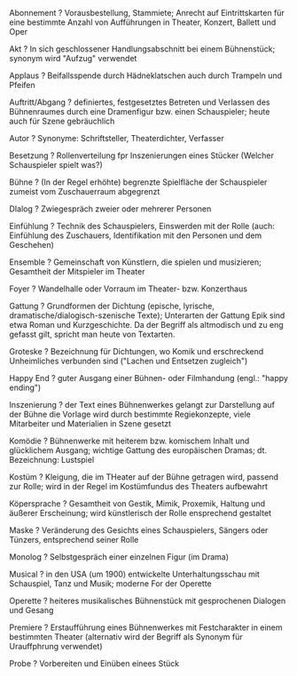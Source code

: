 Abonnement
?
Vorausbestellung, Stammiete; Anrecht auf Eintrittskarten für eine bestimmte Anzahl von Aufführungen in Theater, Konzert, Ballett und Oper


Akt
?
In sich geschlossener Handlungsabschnitt bei einem Bühnenstück; synonym wird "Aufzug" verwendet

Applaus
?
Beifallsspende durch Hädneklatschen auch durch Trampeln und Pfeifen

Auftritt/Abgang
?
definiertes, festgesetztes Betreten und Verlassen des Bühnenraumes durch eine Dramenfigur bzw. einen Schauspieler; heute auch für Szene gebräuchlich

Autor
?
Synonyme: Schriftsteller, Theaterdichter, Verfasser

Besetzung
?
Rollenverteilung fpr Inszenierungen eines Stücker (Welcher Schauspieler spielt was?)

Bühne
?
(In der Regel erhöhte) begrenzte Spielfläche der Schauspieler zumeist vom Zuschauerraum abgegrenzt

DIalog
?
Zwiegespräch zweier oder mehrerer Personen

Einfühlung
?
Technik des Schauspielers, Einswerden mit der Rolle (auch: Einfühlung des Zuschauers, Identifikation mit den Personen und dem Geschehen)

Ensemble
?
Gemeinschaft von Künstlern, die spielen und musizieren; Gesamtheit der Mitspieler im Theater

Foyer
?
Wandelhalle oder Vorraum im Theater- bzw. Konzerthaus

Gattung
?
Grundformen der Dichtung (epische, lyrische, dramatische/dialogisch-szenische Texte); Unterarten der Gattung Epik sind etwa Roman und Kurzgeschichte. Da der Begriff als altmodisch und zu eng gefasst gilt, spricht man heute von Textarten.

Groteske
? 
Bezeichnung für Dichtungen, wo Komik und erschreckend Unheimliches verbunden sind ("Lachen und Entsetzen zugleich")

Happy End
?
guter Ausgang einer Bühnen- oder Filmhandung (engl.: "happy ending")

Inszenierung
?
der Text eines Bühnenwerkes gelangt zur Darstellung auf der Bühne die Vorlage wird durch bestimmte Regiekonzepte,
viele Mitarbeiter und Materialien in Szene gesetzt

Komödie
?
Bühnenwerke mit heiterem bzw. komischem Inhalt und glücklichem Ausgang; wichtige Gattung des europäischen Dramas; dt. Bezeichnung: Lustspiel

Kostüm
?
Kleigung, die im THeater auf der Bühne getragen wird, passend zur Rolle; wird in der Regel im Kostümfundus des Theaters aufbewahrt

Köpersprache
?
Gesamtheit von Gestik, Mimik, Proxemik, Haltung und äußerer Erscheinung; wird künstlerisch der Rolle ensprechend gestaltet

Maske
?
Veränderung des Gesichts eines Schauspielers, Sängers oder Tünzers, entsprechend seiner Rolle

Monolog
?
Selbstgespräch einer einzelnen Figur (im Drama)

Musical
?
in den USA (um 1900) entwickelte Unterhaltungsschau mit Schauspiel, Tanz und Musik; moderne For der Operette

Operette
?
heiteres musikalisches Bühnenstück mit gesprochenen Dialogen und Gesang

Premiere
?
Erstaufführung eines Bühnenwerkes mit Festcharakter in einem bestimmten Theater (alternativ wird der Begriff als Synonym für Urauffphrung verwendet)

Probe
?
Vorbereiten und Einüben einees Stück